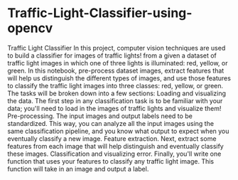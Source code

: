 # Traffic-Light-Classifier-using-opencv
Traffic Light Classifier In this project, computer vision techniques are used to build a classifier for images of traffic lights! from a given a dataset of traffic light images in which one of three lights is illuminated: red, yellow, or green.  In this notebook, pre-process dataset images, extract features that will help us distinguish the different types of images, and use those features to classify the traffic light images into three classes: red, yellow, or green. The tasks will be broken down into a few sections:  Loading and visualizing the data. The first step in any classification task is to be familiar with your data; you'll need to load in the images of traffic lights and visualize them!  Pre-processing. The input images and output labels need to be standardized. This way, you can analyze all the input images using the same classification pipeline, and you know what output to expect when you eventually classify a new image.  Feature extraction. Next, extract some features from each image that will help distinguish and eventually classify these images.  Classification and visualizing error. Finally, you'll write one function that uses your features to classify any traffic light image. This function will take in an image and output a label. 
